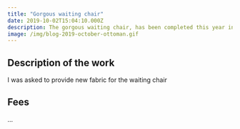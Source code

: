 ```yaml
---
title: "Gorgous waiting chair"
date: 2019-10-02T15:04:10.000Z
description: The gorgous waiting chair, has been completed this year in october.
image: /img/blog-2019-october-ottoman.gif
---
```



## Description of the work

I was asked to provide new fabric for the waiting chair

## Fees

...
